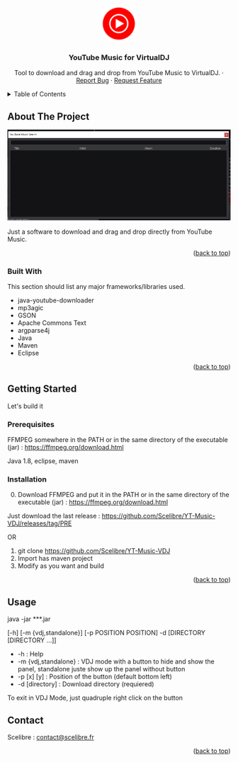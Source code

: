 <!-- Improved compatibility of back to top link: See: https://github.com/othneildrew/Best-README-Template/pull/73 -->
<a name="readme-top"></a>
<!--
*** Thanks for checking out the Best-README-Template. If you have a suggestion
*** that would make this better, please fork the repo and create a pull request
*** or simply open an issue with the tag "enhancement".
*** Don't forget to give the project a star!
*** Thanks again! Now go create something AMAZING! :D
-->



<!-- PROJECT SHIELDS -->
<!--
*** I'm using markdown "reference style" links for readability.
*** Reference links are enclosed in brackets [ ] instead of parentheses ( ).
*** See the bottom of this document for the declaration of the reference variables
*** for contributors-url, forks-url, etc. This is an optional, concise syntax you may use.
*** https://www.markdownguide.org/basic-syntax/#reference-style-links
-->



<!-- PROJECT LOGO -->
<br />
<div align="center">
  <a href="https://github.com/othneildrew/Best-README-Template">
    <img src="src/main/resources/icons/ytmusic.png" alt="Logo" width="80" height="80">
  </a>

  <h3 align="center">YouTube Music for VirtualDJ</h3>

  <p align="center">
    Tool to download and drag and drop from YouTube Music to VirtualDJ. 
    ·
    <a href="https://github.com/Scelibre/YT-Music-VDJ/issues/new?labels=bug&template=bug-report---.md">Report Bug</a>
    ·
    <a href="https://github.com/Scelibre/YT-Music-VDJ/issues/new?labels=enhancement&template=feature-request---.md">Request Feature</a>
  </p>
</div>



<!-- TABLE OF CONTENTS -->
<details>
  <summary>Table of Contents</summary>
  <ol>
    <li>
      <a href="#about-the-project">About The Project</a>
      <ul>
        <li><a href="#built-with">Built With</a></li>
      </ul>
    </li>
    <li>
      <a href="#getting-started">Getting Started</a>
      <ul>
        <li><a href="#prerequisites">Prerequisites</a></li>
        <li><a href="#installation">Installation</a></li>
      </ul>
    </li>
    <li><a href="#usage">Usage</a></li>
    <li><a href="#contributing">Contributing</a></li>
    <li><a href="#license">License</a></li>
    <li><a href="#contact">Contact</a></li>
  </ol>
</details>



<!-- ABOUT THE PROJECT -->
## About The Project

<img src="images/screenshot.png" alt="Screen shot">

Just a software to download and drag and drop directly from YouTube Music.

<p align="right">(<a href="#readme-top">back to top</a>)</p>


### Built With

This section should list any major frameworks/libraries used.

* java-youtube-downloader
* mp3agic
* GSON
* Apache Commons Text
* argparse4j
* Java
* Maven
* Eclipse

<p align="right">(<a href="#readme-top">back to top</a>)</p>



<!-- GETTING STARTED -->
## Getting Started

Let's build it

### Prerequisites

FFMPEG somewhere in the PATH or in the same directory of the executable (jar) : https://ffmpeg.org/download.html

Java 1.8, eclipse, maven

### Installation

0. Download FFMPEG and put it in the PATH or in the same directory of the executable (jar) : https://ffmpeg.org/download.html

Just download the last release : https://github.com/Scelibre/YT-Music-VDJ/releases/tag/PRE

OR

1. git clone https://github.com/Scelibre/YT-Music-VDJ
2. Import has maven project
3. Modify as you want and build

<p align="right">(<a href="#readme-top">back to top</a>)</p>

<!-- USAGE EXAMPLES -->
## Usage

java -jar ***.jar

[-h] [-m {vdj,standalone}] [-p POSITION POSITION] -d [DIRECTORY [DIRECTORY ...]]

* -h : Help
* -m {vdj,standalone} : VDJ mode with a button to hide and show the panel, standalone juste show up the panel without button
* -p [x] [y] : Position of the button (default bottom left)
* -d [directory] : Download directory (requiered)

To exit in VDJ Mode, just quadruple right click on the button

<!-- CONTACT -->
## Contact

Scelibre : contact@scelibre.fr

<p align="right">(<a href="#readme-top">back to top</a>)</p>
